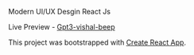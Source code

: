 Modern UI/UX Desgin React Js 

Live Preview - [Gpt3-vishal-beep](https://gpt3-vishal-beep.netlify.app/)

This project was bootstrapped with [Create React App](https://github.com/facebook/create-react-app).
